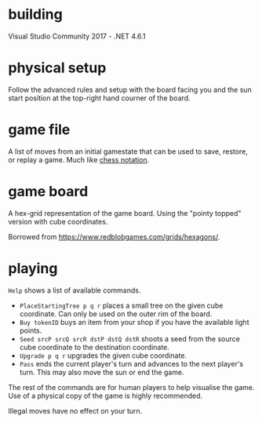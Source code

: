 # building
Visual Studio Community 2017 - .NET 4.6.1

# physical setup
Follow the advanced rules and setup with the board facing you and the sun start position at the top-right hand courner of the board.

# game file
A list of moves from an initial gamestate that can be used to save, restore, or replay a game. Much like [chess notation](https://en.wikipedia.org/wiki/Chess_notation).

# game board
A hex-grid representation of the game board. Using the "pointy topped" version with cube coordinates.

Borrowed from https://www.redblobgames.com/grids/hexagons/.

# playing
`Help` shows a list of available commands.
 - `PlaceStartingTree p q r` places a small tree on the given cube coordinate. Can only be used on the outer rim of the board.
 - `Buy tokenID` buys an item from your shop if you have the available light points.
 - `Seed srcP srcQ srcR dstP dstQ dstR` shoots a seed from the source cube coordinate to the destination coordinate.
 - `Upgrade p q r` upgrades the given cube coordinate.
 - `Pass` ends the current player's turn and advances to the next player's turn. This may also move the sun or end the game.
 
The rest of the commands are for human players to help visualise the game. Use of a physical copy of the game is highly recommended.

Illegal moves have no effect on your turn.
